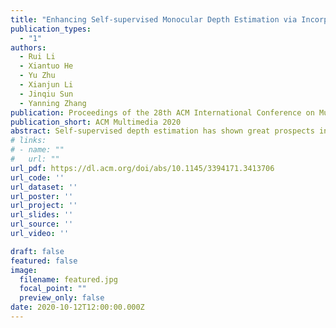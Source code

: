 ```yaml
---
title: "Enhancing Self-supervised Monocular Depth Estimation via Incorporating Robust Constraints"
publication_types:
  - "1"
authors:
  - Rui Li
  - Xiantuo He
  - Yu Zhu
  - Xianjun Li
  - Jinqiu Sun
  - Yanning Zhang
publication: Proceedings of the 28th ACM International Conference on Multimedia 2020  
publication_short: ACM Multimedia 2020
abstract: Self-supervised depth estimation has shown great prospects in inferring 3D structures using purely unannotated images. However, its performance usually drops when trained on the images with changing brightness and moving objects. In this paper, we address this issue by enhancing the robustness of the self-supervised paradigm using a set of image-based and geometry-based constraints. Our contributions are threefold, 1) we propose a gradient-based robust photometric loss which restrains the false supervisory signals caused by brightness changes, 2) we propose to filter out the unreliable areas that violate the rigid assumption by a novel combined selective mask, which is computed on the forward pass of the network by leveraging the inter-loss consistency and the loss-gradient consistency, and 3) we constrain the motion estimation network to generate across-frame consistent motions via proposing a triplet-based cycle consistency constraint. Extensive experiments conducted on KITTI, Cityscape and Make3D datasets demonstrate the superiority of our method, that the proposed method can effectively handle complex scenes with changing brightness and object motions. Both qualitative and quantitative results show that the proposed method outperforms the state-of-the-art methods.
# links:
# - name: ""
#   url: ""
url_pdf: https://dl.acm.org/doi/abs/10.1145/3394171.3413706
url_code: ''
url_dataset: ''
url_poster: ''
url_project: ''
url_slides: ''
url_source: ''
url_video: ''

draft: false
featured: false
image:
  filename: featured.jpg
  focal_point: ""
  preview_only: false
date: 2020-10-12T12:00:00.000Z
---
```

